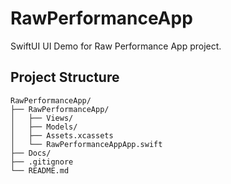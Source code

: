 # RawPerformanceApp

SwiftUI UI Demo for Raw Performance App project.

## Project Structure

```
RawPerformanceApp/
├── RawPerformanceApp/
│   ├── Views/
│   ├── Models/
│   ├── Assets.xcassets
│   └── RawPerformanceAppApp.swift
├── Docs/
├── .gitignore
└── README.md
```



